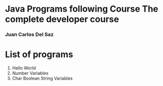 # Java Programs following Course The complete developer course

### Juan Carlos Del Saz 

# List of programs

1. Hello World
2. Number Variables
3. Char Boolean String Variables
